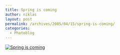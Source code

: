 ```yaml
---
title: Spring is coming
author: niklas
layout: post
permalink: /archives/2005/04/15/spring-is-coming/
categories:
  - Photoblog
---
```

<a rel="lightbox[photoblog]" href="/photoblog/MG_3820.jpg"><img src="/photoblog/MG_3820.sized.jpg" alt="Spring is coming" title="Spring is coming" /></a>